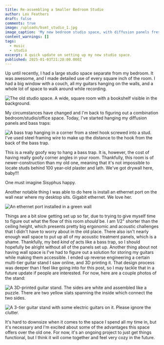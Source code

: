 ```yaml
---
title: Re-assembling a Smaller Bedroom Studio
author: Lex Feathers
draft: false
comments: true
image: /uploads/bsmt_studio_1.jpg
image_caption: 'My new bedroom studio space, with diffusion panels freshly hung.'
content_warnings: []
tags:
  - music
  - studio
excerpt: A quick update on setting up my new studio space.
published: 2025-01-03T21:28:00.000Z
---
```

Up until recently, I had a large studio space separate from my bedroom. It was awesome, and I made detailed use of every square inch of the room. I had a big window with a couch, all my guitars hanging on the walls, and a whole lot of space to walk around while recording.

![The old studio space. A wide, square room with a bookshelf visible in the background.](/uploads/old_studio_screenshot.png)

My circumstances have changed and I'm back to figuring out a combination bedroom/studio/office space. Today, I've started hanging my diffusion panels and bass traps:

![A bass trap hanging in a corner from a steel hook screwed into a stud. I've used steel framing wire to make up the distance to the hook from the back of the bass trap.](/uploads/bass-trap-installation.jpg)

This is a really goofy way to hang a bass trap. It is, however, the cost of having really goofy corner angles in your room. Thankfully, this room is of newer-construction than my old one, meaning that it's not impossible to locate studs behind 100 year-old plaster and lath. We've got drywall here, baby!!! 

One must imagine Sisyphus happy.

Another notable thing I was able to do here is install an ethernet port on the wall near where my desktop sits. Gigabit ethernet. We love her.

![An ethernet port installed in a green wall](/uploads/bsmt_studio_2_ethernet.jpg)

Things are a bit slow getting set up so far, due to trying to give myself time to figure out what the flow of this room _should_ be. I am 1/2" shorter than the ceiling height, which presents pretty big ergonomic and acoustic challenges that I didn't have to worry about in the old place. There also isn't nearly enough wall space to put up all of my acoustic treatment panels, which is a shame. Thankfully, my bed _kind of_ acts like a bass trap, so I should hopefully be alright without all of the panels set up. 
Another thing about not having wall space is I've had to figure out a solution for storing my guitars while making them accessible. I ended up reverse engineering a certain multi-tier guitar stand I saw online, and 3D printing it. That design process was deeper than I feel like going into for this post, so I may tackle that in a future update if people are interested. For now, here are a couple photos of the stand:

![A 3D-printed guitar stand. The sides are white and assembled like a puzzle. There are two yellow slats spanning the inside which connect the two sides.](/uploads/guitar_stand_print_jan32025.jpg)

![A 3-tier guitar stand with some electric guitars on it. Please ignore the clutter.](/uploads/guitar_stand_setup_jan32025.jpg)

It's hard to downsize when it comes to the space I spend all my time in, but it's necessary and I'm excited about some of the advantages this space offers over the old one. For now, it's an ongoing project to just get things functional, but I think it will come together and feel very cozy in the future.
